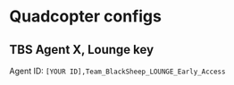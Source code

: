 # Quadcopter configs

## TBS Agent X, Lounge key

Agent ID: `[YOUR ID],Team_BlackSheep_LOUNGE_Early_Access`
